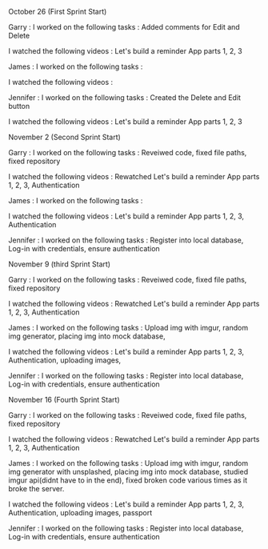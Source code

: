 October 26 (First Sprint Start)

Garry :
  I worked on the following tasks : Added comments for Edit and Delete

  I watched the following videos :  Let's build a reminder App parts 1, 2, 3 
  
James :
  I worked on the following tasks : 

  I watched the following videos : 
  
Jennifer : 
  I worked on the following tasks :  Created the Delete and Edit button

  I watched the following videos :  Let's build a reminder App parts 1, 2, 3 
  
November 2 (Second Sprint Start)

Garry :
  I worked on the following tasks : Reveiwed code, fixed file paths, fixed repository

  I watched the following videos : Rewatched Let's build a reminder App parts 1, 2, 3, Authentication 
  
James :
  I worked on the following tasks : 

  I watched the following videos : Let's build a reminder App parts 1, 2, 3, Authentication
  
Jennifer : 
  I worked on the following tasks : Register into local database, Log-in with credentials, ensure authentication 


November 9 (third Sprint Start)

Garry :
  I worked on the following tasks : Reveiwed code, fixed file paths, fixed repository

  I watched the following videos : Rewatched Let's build a reminder App parts 1, 2, 3, Authentication 
  
James :
  I worked on the following tasks : Upload img with imgur, random img generator, placing img into mock database, 

  I watched the following videos : Let's build a reminder App parts 1, 2, 3, Authentication, uploading images,
  
Jennifer : 
  I worked on the following tasks : Register into local database, Log-in with credentials, ensure authentication 
  

November 16 (Fourth Sprint Start)

Garry :
  I worked on the following tasks : Reveiwed code, fixed file paths, fixed repository

  I watched the following videos : Rewatched Let's build a reminder App parts 1, 2, 3, Authentication 
  
James :
  I worked on the following tasks : Upload img with imgur, random img generator with unsplashed, placing img into mock database, studied imgur api(didnt have to in the end), fixed broken code various times as it broke the server.

  I watched the following videos : Let's build a reminder App parts 1, 2, 3, Authentication, uploading images, passport
  
Jennifer : 
  I worked on the following tasks : Register into local database, Log-in with credentials, ensure authentication 